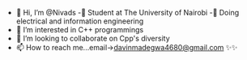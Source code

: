 - 👋 Hi, I’m @Nivads
-🧖 Student at The University of Nairobi
-🧖 Doing electrical and information engineering
- 👀 I’m interested in C++ programmings
- 💞️ I’m looking to collaborate on Cpp's diversity
- 📫 How to reach me...email->davinmadegwa4680@gmail.com
✨✨
